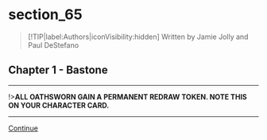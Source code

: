 
# section_65

>[!TIP|label:Authors|iconVisibility:hidden]
>Written by Jamie Jolly and Paul DeStefano

## Chapter 1 - Bastone

---

!>**ALL OATHSWORN GAIN A PERMANENT REDRAW TOKEN. NOTE THIS ON YOUR CHARACTER CARD.** 

---

[Continue](output/chapter1/section_60.md)


